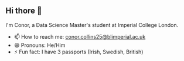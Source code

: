 ## Hi thore 👋

I'm Conor, a Data Science Master's student at Imperial College London.

- 📫 How to reach me: conor.collins25@blimperial.ac.uk
- 😄 Pronouns: He/Him
- ⚡ Fun fact: I have 3 passports (Irish, Swedish, British)
